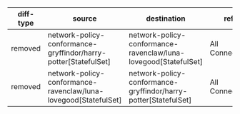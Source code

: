 | diff-type | source | destination | ref1 | ref2 | workloads-diff-info |
|-----------|--------|-------------|------|------|---------------------|
| removed | network-policy-conformance-gryffindor/harry-potter[StatefulSet] | network-policy-conformance-ravenclaw/luna-lovegood[StatefulSet] | All Connections | No Connections |  |
| removed | network-policy-conformance-ravenclaw/luna-lovegood[StatefulSet] | network-policy-conformance-gryffindor/harry-potter[StatefulSet] | All Connections | No Connections |  |